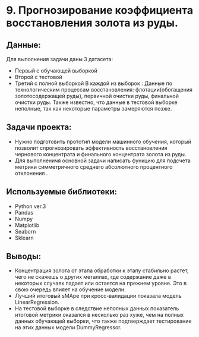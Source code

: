 # 9. Прогнозирование коэффициента восстановления золота из руды.

## Данные:

Для выполнения задачи даны 3 датасета:

 - Первый с обучающей выборкой
 - Второй с тестовой
 - Третий с полной выборкой
В каждой из выборок : Данные по технологическим процессам восстановления: флотации(обогащения золотосодержащей руды), первичной очистки руды, финальной очистки руды.
Также известно, что данные в тестовой выборке неполные, так как некоторые параметры замеряются позже. 
 
## Задачи проекта:

 - Нужно подготовить прототип модели машинного обучения, который позволит спрогнозировать эффективность восстановления чернового концентрата и финального концентрата золота из руды.
 - Для выполненичя основной задачи написать функцию для подсчета метрики симметричного среднего абсолютного процентного отклонения .

## Используемые библиотеки:
 - Python ver.3
 - Pandas
 - Numpy
 - Matplotlib
 - Seaborn
 - Sklearn


## Выводы:
 - Концентрация золота от этапа обработки к этапу стабильно растет, чего не скажешь о других металлах, где содержание даже в некоторых случаях падает или остается на прежнем уровне. Это в свою очередь влияет на обучение модели.
 - Лучший итоговый sMApe при кросс-валидации показала модель LinearRegression.
 - На тестовой выборке в следствие неполных данных показатель итоговой метрики оказался в несколько раз хуже, чем на полных данных обучающей выборки, что также подтверждает тестирование на этих данных модели DummyRegressor.
